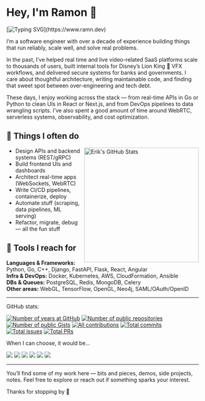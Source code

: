 # Hey, I'm Ramon 👋

[![Typing SVG](https://readme-typing-svg.demolab.com?font=Fira+Code&pause=1000&multiline=true&width=435&separator=%3C&lines=from+code+to+deployment;%3Cfrom+back+to+front;)](https://www.ramn.dev)


I’m a software engineer with over a decade of experience building things that run reliably, scale well, and solve real problems.

In the past, I’ve helped real time and live video-related SaaS platforms scale to thousands of users, built internal tools for Disney’s Lion King 🦁 VFX workflows, and delivered secure systems for banks and governments. I care about thoughtful architecture, writing maintainable code, and finding that sweet spot between over-engineering and tech debt.

These days, I enjoy working across the stack — from real-time APIs in Go or Python to clean UIs in React or Next.js, and from DevOps pipelines to data wrangling scripts. I’ve also spent a good amount of time around WebRTC, serverless systems, observability, and cost optimization.

## 🧩 Things I often do

<img src="https://github-readme-stats.vercel.app/api?username=eulersson&count_private=true&show_icons=true&theme=tokyonight&hide_rank=true&custom_title=Ramon%27s%20Public%20GitHub%20Stats" title="Erik's GitHub Stats" align="right" width="300px" alt="Erik's GitHub Stats" /> 

- Design APIs and backend systems (REST/gRPC)
- Build frontend UIs and dashboards
- Architect real-time apps (WebSockets, WebRTC)
- Write CI/CD pipelines, containerize, deploy
- Automate stuff (scraping, data pipelines, ML serving)
- Refactor, migrate, debug — all the fun stuff

## 🧰 Tools I reach for
**Languages & Frameworks:** Python, Go, C++, Django, FastAPI, Flask, React, Angular  
**Infra & DevOps:** Docker, Kubernetes, AWS, CloudFormation, Ansible  
**DBs & Queues:** PostgreSQL, Redis, MongoDB, Celery  
**Other areas:** WebGL, TensorFlow, OpenGL, Neo4j, SAML/OAuth/OpenID

---

GitHub stats:

[![Number of years at GitHub](https://badges.strrl.dev/years/eulersson)](#)
[![Number of public repositories](https://badges.strrl.dev/repos/erikw)](https://github.com/eulersson?tab=repositories)
[![Number of public Gists](https://badges.strrl.dev/gists/erikw)](https://gist.github.com/eulersson)
[![All contributions](https://badges.strrl.dev/contributions/all/eulersson)](#)
[![Total commits](https://badges.strrl.dev/commits/all/eulersson)](#)
[![Total issues](https://badges.strrl.dev/issues/all/eulersson)](#)
[![Total PRs](https://badges.strrl.dev/prs/all/eulersson)](#)

When I can choose, it would be...

<!-- Logos from https://github.com/simple-icons/simple-icons/blob/develop/slugs.md -->
[![](https://img.shields.io/badge/OS-Linux/macOS-informational?style=flat&color=2bbc8a&logo=archlinux)](#)
[![](https://img.shields.io/badge/Mobile%20OS-iOS-informational?style=flat&color=2bbc8a&logo=android)](#)
[![](https://img.shields.io/badge/Editor-Neovim,%20VSCode-informational?style=flat&&color=2bbc8a&logo=neovim)](#)
[![](https://img.shields.io/badge/Shell-zsh-informational?style=flat&&color=2bbc8a&logo=gnubash)](#)
[![](https://img.shields.io/badge/Web%20Browser-Firefox-informational?style=flat&&color=2bbc8a&logo=firefoxbrowser)](#)
[![](https://img.shields.io/badge/Theme-tokyonight-informational?style=flat&&color=2bbc8a&logo=awesomelists)](https://github.com/folke/tokyonight.nvim)

---

You’ll find some of my work here — bits and pieces, demos, side projects, notes. Feel free to explore or reach out if something sparks your interest.

Thanks for stopping by 👋

